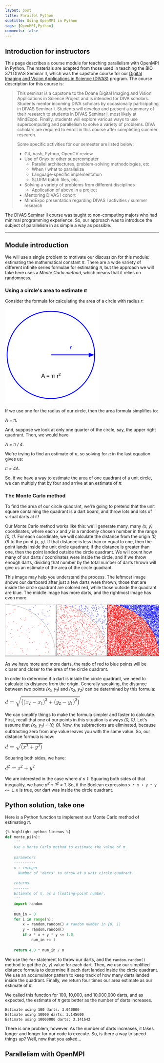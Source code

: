 ```yaml
---
layout: post
title: Parallel Python
subtitle: Using OpenMPI in Python
tags: [OpenMPI,Python]
comments: false
---
```


## Introduction for instructors

This page describes a course module for teaching parallelism with OpenMPI in Python. The materials are adapted from those used in teaching the BIO 371 DIVAS Seminar II, which was the capstone course for our [Digital Imaging and Vision Applications in Science (DIVAS)](https://www.nsf.gov/awardsearch/showAward?AWD_ID=1608754&HistoricalAwards=false) program. The course description for this course is:

>This seminar is a capstone to the Doane Digital Imaging and Vision 
>Applications in Science Project and is intended for DIVA scholars. Students 
>mentor incoming DIVA scholars by occasionally participating in DIVAS 
>Seminar I. Students will develop and present a summary of their research to 
>students in DIVAS Seminar I, most likely at MindExpo. Finally, students 
>will explore various ways to use supercomputing and parallelism to solve a 
>variety of problems. DIVA scholars are required to enroll in this course 
>after completing summer research.
> 
>Some specific activities for our semester are listed below:
> 
>- Git, bash, Python, OpenCV review 
>- Use of Onyx or other supercomputer
>    - Parallel architectures, problem-solving methodologies, etc.
>    - When / what to parallelize
>    - Language-specific implementation
>    - SLURM batch files, etc. 
>- Solving a variety of problems from different disciplines
>    - Application of above in a project 
>- Mentoring DIVAS I cohort
>- MindExpo presentation regarding DIVAS I activities / summer research

The DIVAS Seminar II course was taught to non-computing majors who had minimal programming experience. So, our approach was to introduce the subject of parallelism in as simple a way as possible. 

---

## Module introduction

We will use a single problem to motivate our discussion for this module: estimating the mathematical constant *π*. There are a wide variety of different infinite series formulae for estimating *π*, but the approach we will take here uses a *Monte Carlo method*, which means that it relies on randomness. 

### Using a circle's area to estimate *π*

Consider the formula for calculating the area of a circle with radius *r*:

![Area of a circle](../assets/img/circle-area.png)

If we use one for the radius of our circle, then the area formula simplifies to:

*A = π*.

And, suppose we look at only one quarter of the circle, say, the upper right quadrant. Then, we would have

*A = π / 4*.

We're trying to find an estimate of *π*, so solving for *π* in the last equation gives us:

*π = 4A*.

So, if we have a way to estimate the area of one quadrant of a unit circle, we can multiply that by four and arrive at an estimate of *π*. 

### The Monte Carlo method

To find the area of our circle quadrant, we're going to pretend that the unit square containing the quadrant is a dart board, and throw lots and lots of virtual darts at it! 

Our Monte Carlo method works like this: we'll generate many, many *(x, y)* coordinates, where each *x* and *y* is a randomly chosen number in the range *[0, 1)*. For each coordinate, we will calculate the distance from the origin *(0, 0)* to the point *(x, y)*. If that distance is less than or equal to one, then the point lands inside the unit circle quadrant; if the distance is greater than one, then the point landed outside the circle quadrant. We will count how many of our darts / coordinates were inside the circle, and if we throw enough darts, dividing that number by the total number of darts thrown will give us an estimate of the area of the circle quadrant. 

This image may help you understand the process. The leftmost image shows our dartboard after just a few darts were thrown; those that are inside the circle quadrant are colored red, while those outside the quadrant are blue. The middle image has more darts, and the rightmost image has even more. 

![Monte Carlo method](../assets/img/monte-carlo-pi.png)

As we have more and more darts, the ratio of red to blue points will be closer and closer to the area of the circle quadrant.

In order to determine if a dart is inside the circle quadrant, we need to calculate its distance from the origin. Generally speaking, the distance between two points *(x<sub>1</sub>, y<sub>1</sub>)* and *(x<sub>2</sub>, y<sub>2</sub>)* can be determined by this formula:

![General distance formula](../assets/img/distance-formula.png)

We can simplify things to make the formula simpler and faster to calculate. First, recall that one of our points in this situation is always *(0, 0)*. Let's assume that *(x<sub>1</sub>, y<sub>1</sub>) = (0, 0)*. Now, the subtractions are eliminated, because subtracting zero from any value leaves you with the same value. So, our distance formula is now:

![Simplified distance formula](../assets/img/distance-formula-1.png)

Squaring both sides, we have:

![Further simplified distance formula](../assets/img/distance-formula-2.png)

We are interested in the case where *d ≤ 1*. Squaring both sides of that inequality, we have *d<sup>2</sup> ≤ 1<sup>2</sup> = 1*. So, if the Boolean expression `x * x + y * y <= 1.0` is true, our dart was inside the circle quadrant. 

## Python solution, take one

Here is a Python function to implement our Monte Carlo method of estimating *π*. 

```python
{% highlight python linenos %}
def monte_pi(n):
    '''
    Use a Monte Carlo method to estimate the value of π.

    parameters
    ----------
    n : integer
      Number of "darts" to throw at a unit circle quadrant.

    returns
    -------
    Estimate of π, as a floating-point number.
    '''
    import random

    num_in = 0
    for i in range(n):
        x = random.random() # random number in [0, 1)
        y = random.random()
        if x * x + y * y <= 1.0:
            num_in += 1
    
    return 4.0 * num_in / n
```

We use the `for` statement to throw our darts, and the `random.random()` method to get the *(x, y)* value for each dart. Then, we use our simplified distance formula to determine if each dart landed inside the circle quadrant. We use an accumulator pattern to keep track of how many darts landed inside the quadrant. Finally, we return four times our area estimate as our estimate of *π*. 

We called this function for 100, 10,000, and 10,000,000 darts, and as expected, the estimate of *π* gets better as the number of darts increases.

```
Estimate using 100 darts: 3.040000
Estimate using 10000 darts: 3.145600
Estimate using 10000000 darts: 3.141642
```

There is one problem, however. As the number of darts increases, it takes longer and longer for our code to execute. So, is there a way to speed things up? Well, now that you asked...

## Parallelism with OpenMPI



